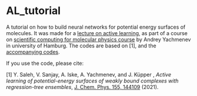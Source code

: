 # AL_tutorial
A tutorial on how to build neural networks for potential energy surfaces of molecules. It was made for a [lecture on active learning]( https://www.notion.so/Active-learning-of-potential-energy-surface-591bdd84a30943ebbc51f97431f988eb), as part of a course on [scientific computing for molecular physics course]( https://www.notion.so/Scientific-computing-for-molecular-physics-b029aa1b4f4f4315a6147ed32d0f1879) by Andrey Yachmenev in university of Hamburg. The codes are based on [1], and the [accompanying codes]( https://github.com/CFEL-CMI/Active-Learning-of-PES).

If you use the code, please cite:

[1] Y. Saleh, V. Sanjay, A. Iske, A. Yachmenev, and J. Küpper , *Active learning of potential-energy surfaces of weakly bound complexes with regression-tree ensembles*, [J. Chem. Phys. 155, 144109]( https://doi.org/10.1063/5.0057051) (2021).
 
